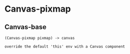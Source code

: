 # Canvas-pixmap

## Canvas-base

```code
(Canvas-pixmap pixmap) -> canvas

override the default 'this' env with a Canvas component
```


